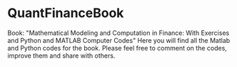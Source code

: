 # QuantFinanceBook
Book: "Mathematical Modeling and Computation in Finance: With Exercises and Python and MATLAB Computer Codes" 
Here you will find all the Matlab and Python codes for the book. 
Please feel free to comment on the codes, improve them and share with others.
